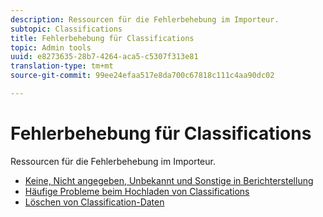 ```yaml
---
description: Ressourcen für die Fehlerbehebung im Importeur.
subtopic: Classifications
title: Fehlerbehebung für Classifications
topic: Admin tools
uuid: e8273635-28b7-4264-aca5-c5307f313e81
translation-type: tm+mt
source-git-commit: 99ee24efaa517e8da700c67818c111c4aa90dc02

---
```



# Fehlerbehebung für Classifications

Ressourcen für die Fehlerbehebung im Importeur.

* [Keine, Nicht angegeben, Unbekannt und Sonstige in Berichterstellung](/help/technotes/unspecified.md)
* [Häufige Probleme beim Hochladen von Classifications](http://helpx.adobe.com/analytics/kb/common-saint-upload-issues.html)
* [Löschen von Classification-Daten](/help/components/c-classifications2/c-classifications-importer/t-delete-classification-data.md)

